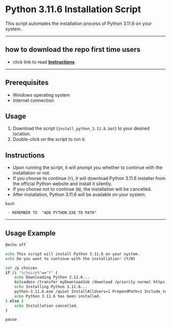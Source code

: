 # Python 3.11.6 Installation Script

This script automates the installation process of Python 3.11.6 on your system.

----

## how to download the repo first time users

  - click link to read [**Instructions**](https://www.fnbubbles420.org/Instructions-On-How-To-Download-Repo)

----

## Prerequisites

- Windows operating system
- Internet connection

## Usage

1. Download the script (`install_python_3.11.6.bat`) to your desired location.
2. Double-click on the script to run it.

## Instructions

- Upon running the script, it will prompt you whether to continue with the installation or not.
- If you choose to continue (`Y`), it will download Python 3.11.6 installer from the official Python website and install it silently.
- If you choose not to continue (`N`), the installation will be cancelled.
- After installation, Python 3.11.6 will be available on your system.


```bash```

     - REMEMBER TO  "ADD PYTHON.EXE TO PATH"

-----

## Usage Example

```bash
@echo off

echo This script will install Python 3.11.6 on your system.
echo Do you want to continue with the installation? (Y/N)

set /p choice=
if /i "%choice%"=="Y" (
    echo Downloading Python 3.11.6...
    bitsadmin /transfer myDownloadJob /download /priority normal https://www.python.org/ftp/python/3.11.6/python-3.11.6-amd64.exe %cd%\python-3.11.6.exe
    echo Installing Python 3.11.6...
    python-3.11.6.exe /quiet InstallAllUsers=1 PrependPath=1 Include_test=0
    echo Python 3.11.6 has been installed.
) else (
    echo Installation cancelled.
)

pause
